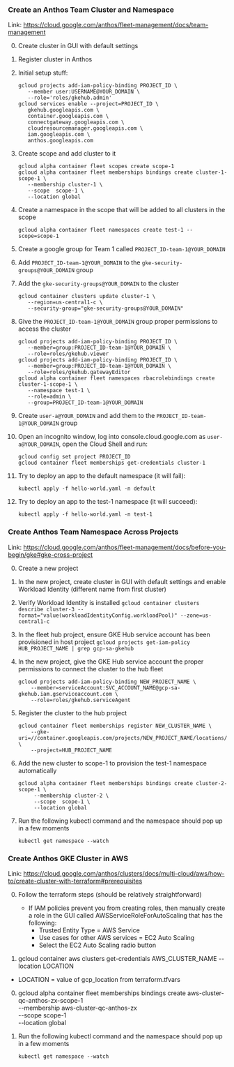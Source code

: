 ### Create an Anthos Team Cluster and Namespace

Link: https://cloud.google.com/anthos/fleet-management/docs/team-management

0. Create cluster in GUI with default settings

0. Register cluster in Anthos

0. Initial setup stuff:
      ```
      gcloud projects add-iam-policy-binding PROJECT_ID \
         --member user:USERNAME@YOUR_DOMAIN \
         --role='roles/gkehub.admin'
      gcloud services enable --project=PROJECT_ID \
         gkehub.googleapis.com \
         container.googleapis.com \
         connectgateway.googleapis.com \
         cloudresourcemanager.googleapis.com \
         iam.googleapis.com \
         anthos.googleapis.com
      ```

0. Create scope and add cluster to it
      ```
      gcloud alpha container fleet scopes create scope-1
      gcloud alpha container fleet memberships bindings create cluster-1-scope-1 \
         --membership cluster-1 \
         --scope  scope-1 \
         --location global
      ```

0. Create a namespace in the scope that will be added to all clusters in the scope
      ```
      gcloud alpha container fleet namespaces create test-1 --scope=scope-1
      ```

0. Create a google group for Team 1 called `PROJECT_ID-team-1@YOUR_DOMAIN`

0. Add `PROJECT_ID-team-1@YOUR_DOMAIN` to the `gke-security-groups@YOUR_DOMAIN` group

0. Add the `gke-security-groups@YOUR_DOMAIN` to the cluster
      ```
      gcloud container clusters update cluster-1 \
         --region=us-central1-c \
         --security-group="gke-security-groups@YOUR_DOMAIN"
      ```

0. Give the `PROJECT_ID-team-1@YOUR_DOMAIN` group proper permissions to access the cluster
      ```
      gcloud projects add-iam-policy-binding PROJECT_ID \
         --member=group:PROJECT_ID-team-1@YOUR_DOMAIN \
         --role=roles/gkehub.viewer
      gcloud projects add-iam-policy-binding PROJECT_ID \
         --member=group:PROJECT_ID-team-1@YOUR_DOMAIN \
         --role=roles/gkehub.gatewayEditor
      gcloud alpha container fleet namespaces rbacrolebindings create cluster-1-scope-1 \
         --namespace test-1 \
         --role=admin \
         --group=PROJECT_ID-team-1@YOUR_DOMAIN
      ```

0. Create `user-a@YOUR_DOMAIN` and add them to the `PROJECT_ID-team-1@YOUR_DOMAIN` group

0. Open an incognito window, log into console.cloud.google.com as `user-a@YOUR_DOMAIN`, open the Cloud Shell and run: 
      ```
      gcloud config set project PROJECT_ID
      gcloud container fleet memberships get-credentials cluster-1
      ```

0. Try to deploy an app to the default namespace (it will fail):
      ```
      kubectl apply -f hello-world.yaml -n default
      ```

0. Try to deploy an app to the test-1 namespace (it will succeed):
      ```
      kubectl apply -f hello-world.yaml -n test-1
      ```

### Create Anthos Team Namespace Across Projects

Link: https://cloud.google.com/anthos/fleet-management/docs/before-you-begin/gke#gke-cross-project

0. Create a new project

0. In the new project, create cluster in GUI with default settings and enable Workload Identity (different name from first cluster)

0. Verify Workload Identity is installed `gcloud container clusters describe cluster-3 --format="value(workloadIdentityConfig.workloadPool)" --zone=us-central1-c`

0. In the fleet hub project, ensure GKE Hub service account has been provisioned in host project `gcloud projects get-iam-policy HUB_PROJECT_NAME | grep gcp-sa-gkehub`

0. In the new project, give the GKE Hub service account the proper permissions to connect the cluster to the hub fleet
    ```
    gcloud projects add-iam-policy-binding NEW_PROJECT_NAME \
        --member=serviceAccount:SVC_ACCOUNT_NAME@gcp-sa-gkehub.iam.gserviceaccount.com \
        --role=roles/gkehub.serviceAgent
    ```

0. Register the cluster to the hub project
    ```
    gcloud container fleet memberships register NEW_CLUSTER_NAME \
        --gke-uri=//container.googleapis.com/projects/NEW_PROJECT_NAME/locations/ZONE/clusters/NEW_CLUSTER_NAME \
        --project=HUB_PROJECT_NAME
    ```
0. Add the new cluster to scope-1 to provision the test-1 namespace automatically
    ```
    gcloud alpha container fleet memberships bindings create cluster-2-scope-1 \
         --membership cluster-2 \
         --scope  scope-1 \
         --location global
    ```
0. Run the following kubectl command and the namespace should pop up in a few moments
    ```
    kubectl get namespace --watch
    ```

### Create Anthos GKE Cluster in AWS
Link: https://cloud.google.com/anthos/clusters/docs/multi-cloud/aws/how-to/create-cluster-with-terraform#prerequisites

0. Follow the terraform steps (should be relatively straightforward)
    * If IAM policies prevent you from creating roles, then manually create a role in the GUI called AWSServiceRoleForAutoScaling that has the following:
      * Trusted Entity Type = AWS Service
      * Use cases for other AWS services = EC2 Auto Scaling
      * Select the EC2 Auto Scaling radio button

0. gcloud container aws clusters get-credentials AWS_CLUSTER_NAME --location LOCATION
  * LOCATION = value of gcp_location from terraform.tfvars

0. gcloud alpha container fleet memberships bindings create aws-cluster-qc-anthos-zx-scope-1 \
         --membership aws-cluster-qc-anthos-zx \
         --scope  scope-1 \
         --location global
         
0. Run the following kubectl command and the namespace should pop up in a few moments
    ```
    kubectl get namespace --watch
    ```